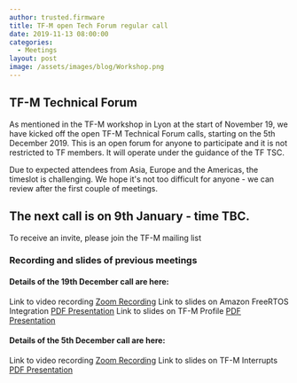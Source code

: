 ```yaml
---
author: trusted.firmware
title: TF-M open Tech Forum regular call
date: 2019-11-13 08:00:00
categories:
  - Meetings
layout: post
image: /assets/images/blog/Workshop.png
---
```

## TF-M Technical Forum

As mentioned in the TF-M workshop in Lyon at the start of November 19, we have kicked off the open TF-M Technical Forum calls, starting on the 5th December 2019. This is an open forum for anyone to participate and it is not restricted to TF members. It will operate under the guidance of the TF TSC.

Due to expected attendees from Asia, Europe and the Americas, the timeslot is challenging. We hope it's not too difficult for anyone - we can review after the first couple of meetings.

## The next call is on 9th January - time TBC.


To receive an invite, please join the TF-M mailing list 

### Recording and slides of previous meetings


#### Details of the 19th December call are here:


Link to video recording [Zoom Recording](https://zoom.us/recording/share/etbq_X5OBgDzKUxUw7gY1K7ZK5ADUHwh_1v77NWHdJk)
Link to slides on Amazon FreeRTOS Integration [PDF Presentation](/docs/TF-M_and_Amazon_FreeRTOS_integration_update-19Dec2019.pdf)
Link to slides on TF-M Profile [PDF Presentation](/docs/TF-M_Profile-19Dec2019.pdf)

#### Details of the 5th December call are here:


Link to video recording [Zoom Recording](https://zoom.us/recording/share/kNtLz7KC5yjs6V1F1mFNJbV2UBsWdAX_gITU-WJNTtOwIumekTziMw)
Link to slides on TF-M Interrupts [PDF Presentation](/docs/TF-M_TechForum_Interrupt1_Updated.pdf)

